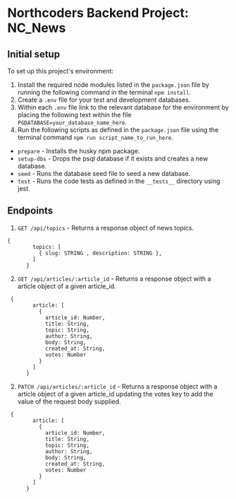 # Northcoders Backend Project: NC_News

## Initial setup

To set up this project's environment:

1. Install the required node modules listed in the `package.json` file by running the following command in the terminal `npm install`.
2. Create a `.env` file for your test and development databases.
3. Within each `.env` file link to the relevant database for the environment by placing the following text within the file `PGDATABASE=your_database_name_here`.
4. Run the following scripts as defined in the `package.json` file using the terminal command `npm run script_name_to_run_here`.

- `prepare` - Installs the husky npm package.
- `setup-dbs` - Drops the psql database if it exists and creates a new database.
- `seed` - Runs the database seed file to seed a new database.
- `test` - Runs the code tests as defined in the `__tests__` directory using jest.

## Endpoints

1. `GET /api/topics` - Returns a response object of news topics.

```
{
        topics: [
          { slug: STRING , description: STRING },
        ]
      }
```

2. `GET /api/articles/:article_id` - Returns a response object with a article object of a given article_id.

```
 {
        article: [
          {
            article_id: Number,
            title: String,
            topic: String,
            author: String,
            body: String,
            created_at: String,
            votes: Number
          }
        ]
      }
```

2. `PATCH /api/articles/:article_id` - Returns a response object with a article object of a given article_id updating the votes key to add the value of the request body supplied.

```
 {
        article: [
          {
            article_id: Number,
            title: String,
            topic: String,
            author: String,
            body: String,
            created_at: String,
            votes: Number
          }
        ]
      }
```


